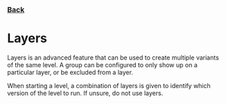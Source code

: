 ### [Back](README.md)
# Layers
Layers is an advanced feature that can be used to create multiple variants of the same level. A group can be configured to only show up on a particular layer, or be excluded from a layer.  

When starting a level, a combination of layers is given to identify which version of the level to run. If unsure, do not use layers.